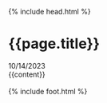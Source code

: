 {% include head.html %}
    <div class="container-flued blog-container">
        <div class="banner-featured">
            <div class="banner-title article-heading">
                <h1>{{page.title}}</h1>
                <span>10/14/2023</span>
            </div>
        </div>
    </div>
    <div class="container">
    <section class="f-w">
        <article>
           {{content}}
        </article>     
    </section>
    </div>
{% include foot.html %}


